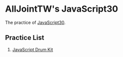 # AllJointTW's JavaScript30
The practice of [JavaScript30](https://javascript30.com).

## Practice List
1. [JavaScript Drum Kit](./01JavascriptDrumKit.html)
